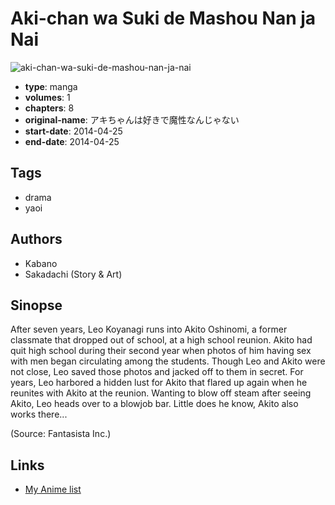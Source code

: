 # Aki-chan wa Suki de Mashou Nan ja Nai

![aki-chan-wa-suki-de-mashou-nan-ja-nai](https://cdn.myanimelist.net/images/manga/1/225898.jpg)

-   **type**: manga
-   **volumes**: 1
-   **chapters**: 8
-   **original-name**: アキちゃんは好きで魔性なんじゃない
-   **start-date**: 2014-04-25
-   **end-date**: 2014-04-25

## Tags

-   drama
-   yaoi

## Authors

-   Kabano
-   Sakadachi (Story & Art)

## Sinopse

After seven years, Leo Koyanagi runs into Akito Oshinomi, a former classmate that dropped out of school, at a high school reunion. Akito had quit high school during their second year when photos of him having sex with men began circulating among the students. Though Leo and Akito were not close, Leo saved those photos and jacked off to them in secret. For years, Leo harbored a hidden lust for Akito that flared up again when he reunites with Akito at the reunion. Wanting to blow off steam after seeing Akito, Leo heads over to a blowjob bar. Little does he know, Akito also works there...

(Source: Fantasista Inc.)

## Links

-   [My Anime list](https://myanimelist.net/manga/123912/Aki-chan_wa_Suki_de_Mashou_Nan_ja_Nai)

